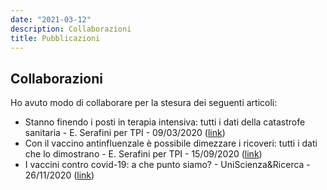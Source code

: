 ```yaml
---
date: "2021-03-12"
description: Collaborazioni
title: Pubblicazioni
---
```

## Collaborazioni

Ho avuto modo di collaborare per la stesura dei seguenti articoli:

  * Stanno finendo i posti in terapia intensiva: tutti i dati della catastrofe sanitaria - E. Serafini per TPI - 09/03/2020 ([link](https://www.tpi.it/cronaca/coronavirus-italia-terapia-intensiva-posti-dati-catastrofe-20200309561803/))
  * Con il vaccino antinfluenzale è possibile dimezzare i ricoveri: tutti i dati che lo dimostrano - E. Serafini per TPI - 15/09/2020 ([link](https://www.tpi.it/cronaca/vaccino-antinfluenzale-possibile-dimezzare-ricoveri-dati-20200915664917/))
  * I vaccini contro covid-19: a che punto siamo? - UniScienza&Ricerca - 26/11/2020 ([link](https://blog.unisr.it/i-vaccini-contro-covid-19-a-che-punto-siamo))